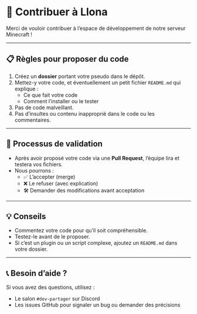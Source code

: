 # 🤝 Contribuer à **Llona**

Merci de vouloir contribuer à l’espace de développement de notre serveur Minecraft !

---

## 📋 Règles pour proposer du code

1. Créez un **dossier** portant votre pseudo dans le dépôt.
2. Mettez-y votre code, et éventuellement un petit fichier `README.md` qui explique :
   - Ce que fait votre code
   - Comment l’installer ou le tester
3. Pas de code malveillant.
4. Pas d’insultes ou contenu inapproprié dans le code ou les commentaires.

---

## 🔄 Processus de validation

- Après avoir proposé votre code via une **Pull Request**, l’équipe lira et testera vos fichiers.
- Nous pourrons :
  - ✅ L’accepter (merge)
  - ❌ Le refuser (avec explication)
  - 🛠️ Demander des modifications avant acceptation

---

## 💡 Conseils

- Commentez votre code pour qu’il soit compréhensible.
- Testez-le avant de le proposer.
- Si c’est un plugin ou un script complexe, ajoutez un `README.md` dans votre dossier.

---

## 📞 Besoin d’aide ?

Si vous avez des questions, utilisez :
- Le salon `#dev-partager` sur Discord
- Les issues GitHub pour signaler un bug ou demander des précisions
